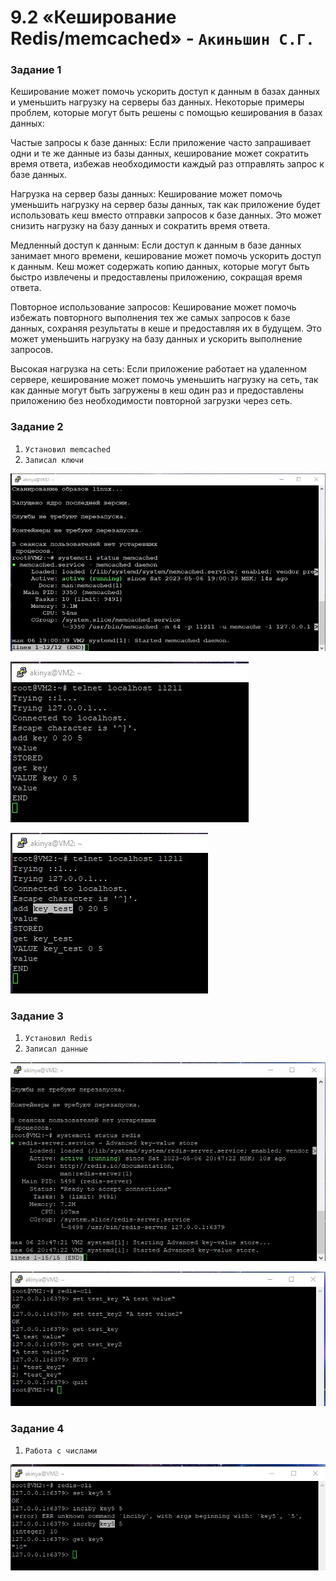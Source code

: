 # 9.2 «Кеширование Redis/memcached» - `Акиньшин С.Г.`

### Задание 1

Кеширование может помочь ускорить доступ к данным в базах данных и уменьшить нагрузку на серверы баз данных. Некоторые примеры проблем, которые могут быть решены с помощью кеширования в базах данных:

Частые запросы к базе данных: Если приложение часто запрашивает одни и те же данные из базы данных, кеширование может сократить время ответа, избежав необходимости каждый раз отправлять запрос к базе данных.

Нагрузка на сервер базы данных: Кеширование может помочь уменьшить нагрузку на сервер базы данных, так как приложение будет использовать кеш вместо отправки запросов к базе данных. Это может снизить нагрузку на базу данных и сократить время ответа.

Медленный доступ к данным: Если доступ к данным в базе данных занимает много времени, кеширование может помочь ускорить доступ к данным. Кеш может содержать копию данных, которые могут быть быстро извлечены и предоставлены приложению, сокращая время ответа.

Повторное использование запросов: Кеширование может помочь избежать повторного выполнения тех же самых запросов к базе данных, сохраняя результаты в кеше и предоставляя их в будущем. Это может уменьшить нагрузку на базу данных и ускорить выполнение запросов.

Высокая нагрузка на сеть: Если приложение работает на удаленном сервере, кеширование может помочь уменьшить нагрузку на сеть, так как данные могут быть загружены в кеш один раз и предоставлены приложению без необходимости повторной загрузки через сеть.


### Задание 2

1. `Установил memcached`
2. `Записал ключи`


![JPG](https://github.com/akinya1974/REDIS_Memcached/blob/main/JPG/status%20memcached.jpg)

![JPG](https://github.com/akinya1974/REDIS_Memcached/blob/main/JPG/Ключ.jpg)

![JPG](https://github.com/akinya1974/REDIS_Memcached/blob/main/JPG/Ключ-2.jpg)

### Задание 3

1. `Установил Redis`
2. `Записал данные`

![JPG](https://github.com/akinya1974/REDIS_Memcached/blob/main/JPG/status%20redis.jpg)

![JPG](https://github.com/akinya1974/REDIS_Memcached/blob/main/JPG/Redis%20key.jpg)

### Задание 4

1. `Работа с числами`

![JPG](https://github.com/akinya1974/REDIS_Memcached/blob/main/JPG/key5.jpg)